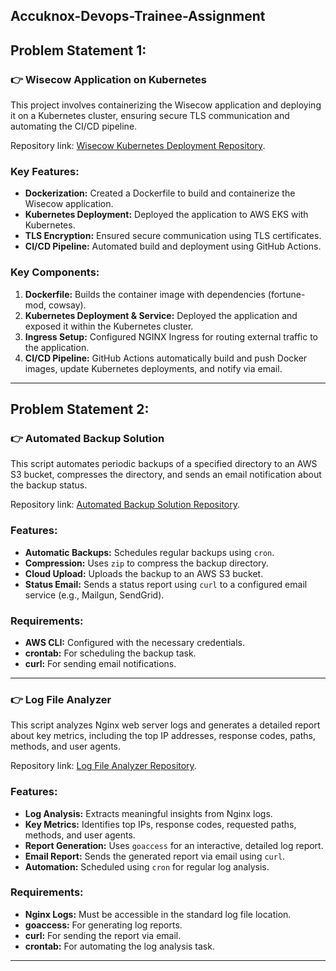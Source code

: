 ## Accuknox-Devops-Trainee-Assignment

## Problem Statement 1:

### 👉 Wisecow Application on Kubernetes

This project involves containerizing the Wisecow application and deploying it on a Kubernetes cluster, ensuring secure TLS communication and automating the CI/CD pipeline.

Repository link: [Wisecow Kubernetes Deployment Repository](https://github.com/sriram-ravi705/wisecow-app).

### Key Features:
- **Dockerization:** Created a Dockerfile to build and containerize the Wisecow application.
- **Kubernetes Deployment:** Deployed the application to AWS EKS with Kubernetes.
- **TLS Encryption:** Ensured secure communication using TLS certificates.
- **CI/CD Pipeline:** Automated build and deployment using GitHub Actions.

### Key Components:
1. **Dockerfile:** Builds the container image with dependencies (fortune-mod, cowsay).
2. **Kubernetes Deployment & Service:** Deployed the application and exposed it within the Kubernetes cluster.
3. **Ingress Setup:** Configured NGINX Ingress for routing external traffic to the application.
4. **CI/CD Pipeline:** GitHub Actions automatically build and push Docker images, update Kubernetes deployments, and notify via email.

---

## Problem Statement 2:

### 👉 Automated Backup Solution

This script automates periodic backups of a specified directory to an AWS S3 bucket, compresses the directory, and sends an email notification about the backup status.

Repository link: [Automated Backup Solution Repository](http://github.com/sriram-ravi705/Bash-Script/tree/main/Automated%20Backup%20Solution).

### Features:
- **Automatic Backups:** Schedules regular backups using `cron`.
- **Compression:** Uses `zip` to compress the backup directory.
- **Cloud Upload:** Uploads the backup to an AWS S3 bucket.
- **Status Email:** Sends a status report using `curl` to a configured email service (e.g., Mailgun, SendGrid).

### Requirements:
- **AWS CLI:** Configured with the necessary credentials.
- **crontab:** For scheduling the backup task.
- **curl:** For sending email notifications.

---

### 👉 Log File Analyzer

This script analyzes Nginx web server logs and generates a detailed report about key metrics, including the top IP addresses, response codes, paths, methods, and user agents.

Repository link: [Log File Analyzer Repository](https://github.com/sriram-ravi705/Bash-Script/tree/main/Log%20File%20Analyzer).

### Features:
- **Log Analysis:** Extracts meaningful insights from Nginx logs.
- **Key Metrics:** Identifies top IPs, response codes, requested paths, methods, and user agents.
- **Report Generation:** Uses `goaccess` for an interactive, detailed log report.
- **Email Report:** Sends the generated report via email using `curl`.
- **Automation:** Scheduled using `cron` for regular log analysis.

### Requirements:
- **Nginx Logs:** Must be accessible in the standard log file location.
- **goaccess:** For generating log reports.
- **curl:** For sending the report via email.
- **crontab:** For automating the log analysis task.

---
